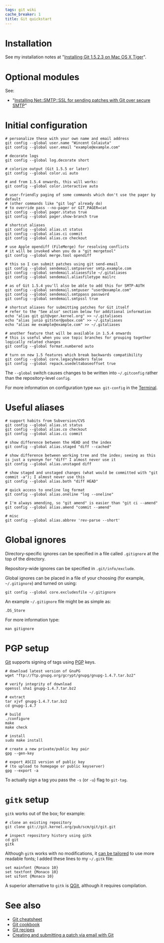```yaml
---
tags: git wiki
cache_breaker: 1
title: Git quickstart
---
```


# Installation

See my installation notes at "[Installing Git 1.5.2.3 on Mac OS X Tiger](/wiki/Installing_Git_1.5.2.3_on_Mac_OS_X_Tiger)".

# Optional modules

See:

-   "[Installing Net::SMTP::SSL for sending patches with Git over secure SMTP](/wiki/Installing_Net%3a%3aSMTP%3a%3aSSL_for_sending_patches_with_Git_over_secure_SMTP)"

# Initial configuration

    # personalize these with your own name and email address
    git config --global user.name "Wincent Colaiuta"
    git config --global user.email "example@example.com"

    # decorate logs
    git config --global log.decorate short

    # colorize output (Git 1.5.5 or later)
    git config --global color.ui auto

    # and from 1.5.4 onwards, this will works:
    git config --global color.interactive auto

    # user-friendly paging of some commands which don't use the pager by default
    # (other commands like "git log" already do)
    # to override pass --no-pager or GIT_PAGER=cat
    git config --global pager.status true
    git config --global pager.show-branch true

    # shortcut aliases
    git config --global alias.st status
    git config --global alias.ci commit
    git config --global alias.co checkout

    # use Apple opendiff (FileMerge) for resolving conflicts
    # it will be invoked when you do a "git mergetool"
    git config --global merge.tool opendiff

    # this so I can submit patches using git send-email
    git config --global sendemail.smtpserver smtp.example.com
    git config --global sendemail.aliasesfile ~/.gitaliases
    git config --global sendemail.aliasfiletype mailrc

    # as of Git 1.5.4 you'll also be able to add this for SMTP-AUTH
    git config --global sendemail.smtpuser "user@example.com"
    git config --global sendemail.smtppass password
    git config --global sendemail.smtpssl true

    # shortcut aliases for submitting patches for Git itself
    # refer to the "See also" section below for additional information
    echo "alias git git@vger.kernel.org" >> ~/.gitaliases
    echo "alias junio gitster@pobox.com" >> ~/.gitaliases
    echo "alias me example@example.com" >> ~/.gitaliases

    # another feature that will be available in 1.5.4 onwards
    # this is useful when you use topic branches for grouping together logically related changes
    git config --global format.numbered auto

    # turn on new 1.5 features which break backwards compatibility
    git config --global core.legacyheaders false
    git config --global repack.usedeltabaseoffset true

The `--global` switch causes changes to be written into `~/.gitconfig` rather than the repository-level `config`.

For more information on configuration type `man git-config` in the [Terminal](/wiki/Terminal).

# Useful aliases

    # support habits from Subversion/CVS
    git config --global alias.st status
    git config --global alias.co checkout
    git config --global alias.ci commit

    # show difference between the HEAD and the index
    git config --global alias.staged "diff --cached"

    # show difference between working tree and the index; seeing as this is just a synonym for "diff" I almost never use it
    git config --global alias.unstaged diff

    # show staged and unstaged changes (what would be committed with "git commit -a"); I almost never use this
    git config --global alias.both "diff HEAD"

    # quick access to oneline log format
    git config --global alias.oneline "log --oneline"

    # I'm always amending, so "git amend" is easier than "git ci --amend"
    git config --global alias.amend "commit --amend"

    # misc
    git config --global alias.abbrev 'rev-parse --short'

# Global ignores

Directory-specific ignores can be specified in a file called `.gitignore` at the top of the directory.

Repository-wide ignores can be specified in `.git/info/exclude`.

Global ignores can be placed in a file of your choosing (for example, `~/.gitignore`) and turned on using:

    git config --global core.excludesfile ~/.gitignore

An example `~/.gitignore` file might be as simple as:

    .DS_Store

For more information type:

    man gitignore

# PGP setup

[Git](/wiki/Git) supports signing of tags using [PGP](/wiki/PGP) keys.

    # download latest version of GnuPG
    wget "ftp://ftp.gnupg.org/gcrypt/gnupg/gnupg-1.4.7.tar.bz2"

    # verify integrity of download
    openssl sha1 gnupg-1.4.7.tar.bz2

    # extract
    tar xjvf gnupg-1.4.7.tar.bz2
    cd gnupg-1.4.7

    # build
    ./configure
    make
    make check

    # install
    sudo make install

    # create a new private/public key pair
    gpg --gen-key

    # export ASCII version of public key
    # (to upload to homepage or public keyserver)
    gpg --export -a

To actually sign a tag you pass the `-s` (or `-u`) flag to `git-tag`.

# `gitk` setup

`gitk` works out of the box; for example:

    # clone an existing repository
    git clone git://git.kernel.org/pub/scm/git/git.git

    # inspect repository history using gitk
    cd git
    gitk

Although `gitk` works with no modifications, it [can be tailored](http://scie.nti.st/2006/12/20/gitk-on-mac-os-x-screenshot) to use more readable fonts; I added these lines to my `~/.gitk` file:

    set mainfont {Monaco 10}
    set textfont {Monaco 10}
    set uifont {Monaco 10}

A superior alternative to `gitk` is [QGit](/wiki/QGit), although it requires compilation.

# See also

-   [Git cheatsheet](/wiki/Git_cheatsheet)
-   [Git cookbook](/wiki/Git_cookbook)
-   [Git recipes](/wiki/Git_recipes)
-   [Creating and submitting a patch via email with Git](/wiki/Creating_and_submitting_a_patch_via_email_with_Git)
